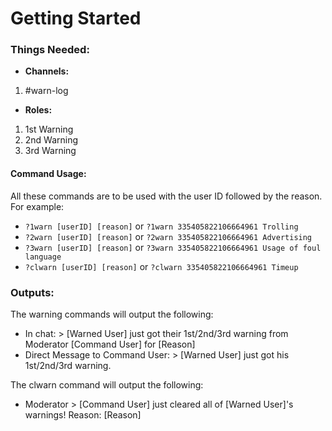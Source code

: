 # **Getting Started**


### **Things Needed:**

- **Channels:**
1. #warn-log

- **Roles:**
1. 1st Warning
2. 2nd Warning 
3. 3rd Warning

#### **Command Usage:**
All these commands are to be used with the user ID followed by the reason. For example:
- `?1warn [userID] [reason]` or `?1warn 335405822106664961 Trolling`
- `?2warn [userID] [reason]` or `?2warn 335405822106664961 Advertising`
- `?3warn [userID] [reason]` or `?3warn 335405822106664961 Usage of foul language`
- `?clwarn [userID] [reason]` or `?clwarn 335405822106664961 Timeup`

### **Outputs:**
The warning commands will output the following:
- In chat: > \[Warned User] just got their 1st/2nd/3rd warning from Moderator \[Command User] for \[Reason]
- Direct Message to Command User: > \[Warned User] just got his 1st/2nd/3rd warning.

The clwarn command will output the following:
- Moderator > \[Command User] just cleared all of \[Warned User]'s warnings! Reason: \[Reason]
